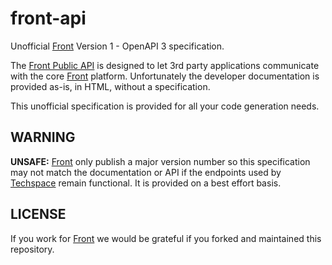 # front-api

Unofficial [Front](https://front.com) Version 1 - OpenAPI 3 specification.

The [Front Public API](https://dev.frontapp.com) is designed to let 3rd party applications communicate
with the core [Front](https://front.com) platform. Unfortunately the developer documentation is provided
as-is, in HTML, without a specification.

This unofficial specification is provided for all your code generation needs.

## WARNING

**UNSAFE:** [Front](https://front.com) only publish a major version number so this specification may not match
the documentation or API if the endpoints used by [Techspace](https://techspace.co) remain functional. It is provided
on a best effort basis.

## LICENSE

If you work for [Front](https://front.com) we would be grateful if you forked and maintained this repository.
